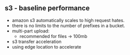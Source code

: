 ## s3 - baseline performance
- amazon s3 automatically scales to high request hates.
- there is no limits to the number of prefixes in a bucket.
- multi-part upload:
  - recommended for files -> 100mb
 - s3 transfer acceleration
  - using  edge location to accelerate
